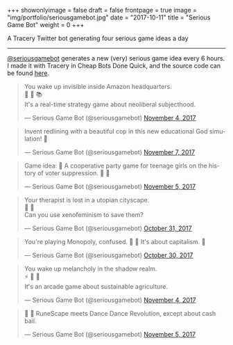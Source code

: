 +++
showonlyimage = false
draft = false
frontpage = true
image = "img/portfolio/seriousgamebot.jpg"
date = "2017-10-11"
title = "Serious Game Bot"
weight = 0
+++

A Tracery Twitter bot generating four serious game ideas a day

<!--more-->

***

[@seriousgamebot](https://twitter.com/seriousgamebot) generates a new (very) serious game idea every 6 hours. I made it with Tracery in Cheap Bots Done Quick, and the source code can be found [here](https://cheapbotsdonequick.com/source/seriousgamebot).

<blockquote class="twitter-tweet" data-lang="en"><p lang="en" dir="ltr">You wake up invisible inside Amazon headquarters. <br>🍇 🚩 📚<br>It&#39;s a real-time strategy game about neoliberal subjecthood.</p>&mdash; Serious Game Bot (@seriousgamebot) <a href="https://twitter.com/seriousgamebot/status/926955251030163458?ref_src=twsrc%5Etfw">November 4, 2017</a></blockquote>
<script async src="https://platform.twitter.com/widgets.js" charset="utf-8"></script>

<blockquote class="twitter-tweet" data-lang="en"><p lang="en" dir="ltr">Invent redlining with a beautiful cop in this new educational God simulation! 👄</p>&mdash; Serious Game Bot (@seriousgamebot) <a href="https://twitter.com/seriousgamebot/status/927881133093806080?ref_src=twsrc%5Etfw">November 7, 2017</a></blockquote>
<script async src="https://platform.twitter.com/widgets.js" charset="utf-8"></script>

<blockquote class="twitter-tweet" data-lang="en"><p lang="en" dir="ltr">Game idea: 🌈 A cooperative party game for teenage girls on the history of voter suppression. 🦑 🍑</p>&mdash; Serious Game Bot (@seriousgamebot) <a href="https://twitter.com/seriousgamebot/status/927156388727611392?ref_src=twsrc%5Etfw">November 5, 2017</a></blockquote>
<script async src="https://platform.twitter.com/widgets.js" charset="utf-8"></script>

<blockquote class="twitter-tweet" data-lang="en"><p lang="en" dir="ltr">Your therapist is lost in a utopian cityscape. <br>📍 🍞<br>Can you use xenofeminism to save them?</p>&mdash; Serious Game Bot (@seriousgamebot) <a href="https://twitter.com/seriousgamebot/status/925435044864430080?ref_src=twsrc%5Etfw">October 31, 2017</a></blockquote>
<script async src="https://platform.twitter.com/widgets.js" charset="utf-8"></script>

<blockquote class="twitter-tweet" data-lang="en"><p lang="en" dir="ltr">You&#39;re playing Monopoly, confused. 🍟 🦑 It&#39;s about capitalism. 🌸</p>&mdash; Serious Game Bot (@seriousgamebot) <a href="https://twitter.com/seriousgamebot/status/925095955367645190?ref_src=twsrc%5Etfw">October 30, 2017</a></blockquote>
<script async src="https://platform.twitter.com/widgets.js" charset="utf-8"></script>


<blockquote class="twitter-tweet" data-lang="en"><p lang="en" dir="ltr">You wake up melancholy in the shadow realm. <br>⚡️ 🌵 🌵<br>It&#39;s an arcade game about sustainable agriculture.</p>&mdash; Serious Game Bot (@seriousgamebot) <a href="https://twitter.com/seriousgamebot/status/926793985837993984?ref_src=twsrc%5Etfw">November 4, 2017</a></blockquote>
<script async src="https://platform.twitter.com/widgets.js" charset="utf-8"></script>

<blockquote class="twitter-tweet" data-lang="en"><p lang="en" dir="ltr">🏡 🍞 RuneScape meets Dance Dance Revolution, except about cash bail.</p>&mdash; Serious Game Bot (@seriousgamebot) <a href="https://twitter.com/seriousgamebot/status/926975165518565376?ref_src=twsrc%5Etfw">November 5, 2017</a></blockquote>
<script async src="https://platform.twitter.com/widgets.js" charset="utf-8"></script>